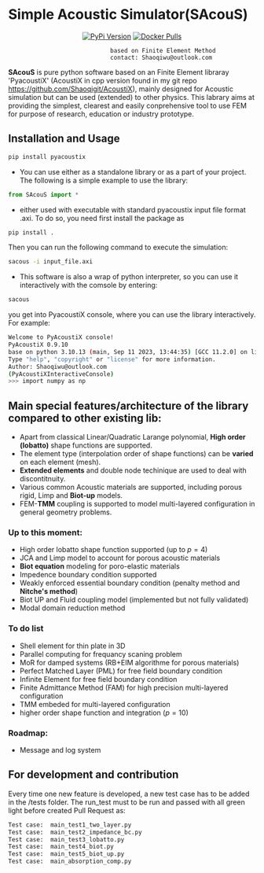 # **S**imple **A**coustic **S**imulator(SAcouS)
[comment]: <> ( - AcoustiX based Sound simulation library)
[comment]: <> ( - put following badges centre)
<center>
  
[![PyPi Version](https://img.shields.io/pypi/v/pyacoustix.svg?style=flat-square)](https://pypi.org/project/PyAcoustiX/0.9.11/)
[![Docker Pulls](https://img.shields.io/docker/pulls/shaoqiwu/pyacoustix.svg?style=flat-square)](https://hub.docker.com/r/shaoqiwu/pyacoustix)


</center>

                                 based on Finite Element Method
                                 contact: Shaoqiwu@outlook.com

**SAcouS** is pure python software based on an Finite Element libraray 'PyacoustiX' (AcoustiX in cpp version found in my git repo https://github.com/Shaoqigit/AcoustiX), mainly designed for Acoustic simulation but can be used (extended) to other physics. This labrary aims at providing the simplest, clearest and easily conprehensive tool to use FEM for purpose of research, education or industry prototype.

## Installation and Usage
```bash
pip install pyacoustix
```
- You can use either as a standalone library or as a part of your project. The following is a simple example to use the library:
```python
from SAcouS import *
```
- either used with executable with standard pyacoustix input file format .axi. To do so, you need first install the package as
```bash
pip install .
```
Then you can run the following command to execute the simulation:
```bash
sacous -i input_file.axi
```
- This software is also a wrap of python interpreter, so you can use it interactively with the comsole by entering:
```bash
sacous
```
you get into PyacoustiX console, where you can use the library interactively. For example:
```bash
Welcome to PyAcoustiX console!
PyAcoustiX 0.9.10
base on python 3.10.13 (main, Sep 11 2023, 13:44:35) [GCC 11.2.0] on linux
Type "help", "copyright" or "license" for more information.
Author: Shaoqiwu@outlook.com
(PyAcoustiXInteractiveConsole)
>>> import numpy as np
```

## Main special features/architecture of the library compared to other existing lib:
* Apart from classical Linear/Quadratic Larange polynomial, **High order (lobatto)** shape functions are supported.
* The element type (interpolation order of shape functions) can be **varied** on each element (mesh).
* **Extended elements** and double node techinique are used to deal with discontitnuity.
* Various common Acoustic materials are supported, including porous rigid, Limp and **Biot-up** models.
* FEM-**TMM** coupling is supported to model multi-layered configuration in general geometry problems.


### Up to this moment:
* High order lobatto shape function supported (up to $p=4$)
* JCA and Limp model to account for porous acoustic materials
* **Biot equation** modeling for poro-elastic materials
* Impedence boundary condition supported
* Weakly enforced essential boundary condition (penalty method and **Nitche's method**)
* Biot UP and Fluid coupling model (implemented but not fully validated)
* Modal domain reduction method

### To do list
* Shell element for thin plate in 3D
* Parallel computing for frequancy scaning problem
* MoR for damped systems (RB+EIM algorithme for porous materials)
* Perfect Matched Layer (PML) for free field boundary condition
* Infinite Element for free field boundary condition
* Finite Admittance Method (FAM) for high precision multi-layered configuration
* TMM embeded for multi-layered configuration
* higher order shape function and integration ($p=10$)

### Roadmap:
* Message and log system

## For development and contribution
Every time one new feature is developed, a new test case has to be added in the /tests folder. The run_test must to be run and passed with all green light before created Pull Request as:
```bash
Test case:  main_test1_two_layer.py                                      SUCCESS
Test case:  main_test2_impedance_bc.py                                   SUCCESS
Test case:  main_test3_lobatto.py                                        SUCCESS
Test case:  main_test4_biot.py                                           SUCCESS
Test case:  main_test5_biot_up.py                                        SUCCESS
Test case:  main_absorption_comp.py                                      SUCCESS
```
